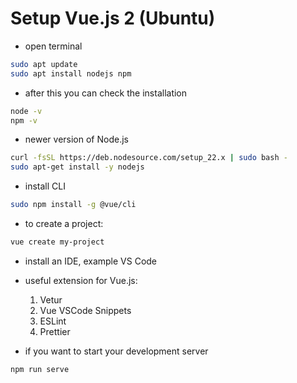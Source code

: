 # Setup Vue.js 2 (Ubuntu)

- open terminal 

```bash
sudo apt update
sudo apt install nodejs npm
```

- after this you can check the installation

```bash
node -v
npm -v
```

- newer version of Node.js

```bash
curl -fsSL https://deb.nodesource.com/setup_22.x | sudo bash - 
sudo apt-get install -y nodejs
```

- install CLI

```bash
sudo npm install -g @vue/cli
```

- to create a project:

```bash
vue create my-project
```

- install an IDE, example VS Code
- useful extension for Vue.js:

    1. Vetur
    2. Vue VSCode Snippets
    3. ESLint
    4. Prettier

- if you want to start your development server

```bash
npm run serve
```